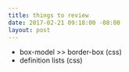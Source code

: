 ```yaml
---
title: things to review
date: 2017-02-21 09:18:00 -08:00
layout: post
---
```


- box-model >> border-box (css)
- definition lists (css)
